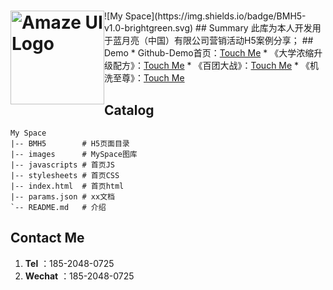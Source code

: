 <h1><img style="float: left" width="150" src="https://hongzhi725.github.io/hongzhi725/images/me.jpg" alt="Amaze UI Logo"/></a></h1>
![My Space](https://img.shields.io/badge/BMH5-v1.0-brightgreen.svg)
## Summary 
此库为本人开发用于蓝月亮（中国）有限公司营销活动H5案例分享；
## Demo
*   Github-Demo首页：<a href="https://hongzhi725.github.io/hongzhi725/">Touch Me</a>
*   《大学浓缩升级配方》：<a href="https://hongzhi725.github.io/hongzhi725/BMH5/bmschool/">Touch Me</a>
*   《百团大战》：<a href="https://hongzhi725.github.io/hongzhi725/BMH5/Bt-school/">Touch Me</a>
*   《机洗至尊》：<a href="https://hongzhi725.github.io/hongzhi725/BMH5/NormalH5/JXZZ/">Touch Me</a>

## Catalog
```
My Space
|-- BMH5        # H5页面目录
|-- images      # MySpace图库
|-- javascripts # 首页JS
|-- stylesheets # 首页CSS
|-- index.html  # 首页html
|-- params.json # xx文档
`-- README.md   # 介绍
```

## Contact Me
<ol>
<li><b>Tel</b> ：185-2048-0725</li>
<li><b>Wechat</b> ：185-2048-0725</li>

